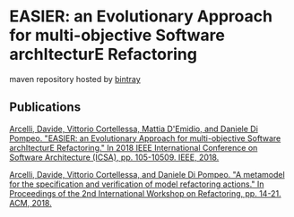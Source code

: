 # EASIER: an Evolutionary Approach for multi-objective Software archItecturE Refactoring

maven repository hosted by [bintray](https://bintray.com/sealabqualitygroup/maven-repository)

## Publications
[Arcelli, Davide, Vittorio Cortellessa, Mattia D'Emidio, and Daniele Di Pompeo. "EASIER: an Evolutionary Approach for multi-objective Software archItecturE Refactoring." In 2018 IEEE International Conference on Software Architecture (ICSA), pp. 105-10509. IEEE, 2018.](https://doi.org/10.1109/ICSA.2018.00020)

[Arcelli, Davide, Vittorio Cortellessa, and Daniele Di Pompeo. "A metamodel for the specification and verification of model refactoring actions." In Proceedings of the 2nd International Workshop on Refactoring, pp. 14-21. ACM, 2018.](http://doi.acm.org/10.1145/3242163.3242167)
